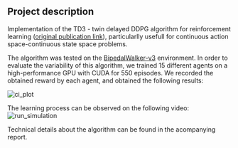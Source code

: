 ## Project description
Implementation of the TD3 - twin delayed DDPG algorithm for reinforcement learning ([original publication link](https://arxiv.org/pdf/1802.09477.pdf)), particularlly usefull for continuous action space-continuous state space problems.

The algorithm was tested on the [BipedalWalker-v3](https://gym.openai.com/envs/BipedalWalker-v2/) environment. In order to evaluate the variability of this algorithm, we trained 15 different agents on a high-performance GPU with CUDA for 550 episodes. We recorded the obtained reward by each agent, and obtained the following results:

![ci_plot](https://drive.google.com/uc?id=10C8y5Cd4TLgOPf2-ea22SUM9mXqdFB-q)

The learning process can be observed on the following video:
![run_simulation](https://drive.google.com/uc?id=1nPQ4f92XR9sbvwVg6HLMhGoBHQ5naSVn)

Technical details about the algorithm can be found in the acompanying report.
